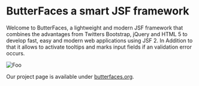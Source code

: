 # ButterFaces a smart JSF framework
Welcome to ButterFaces, a lightweight and modern JSF framework that combines the advantages from Twitters Bootstrap, jQuery and HTML 5 to develop fast, easy and modern web applications using JSF 2.
In Addition to that it allows to activate tooltips and marks input fields if an validation error occurs.

![Foo](https://bytebucket.org/butterfaces/butterfaces/raw/d82deb4e4f30a57caf9274b7a0cdb04c1099aaf3/showcase.png)

Our project page is available under [butterfaces.org](http://www.butterfaces.org/).